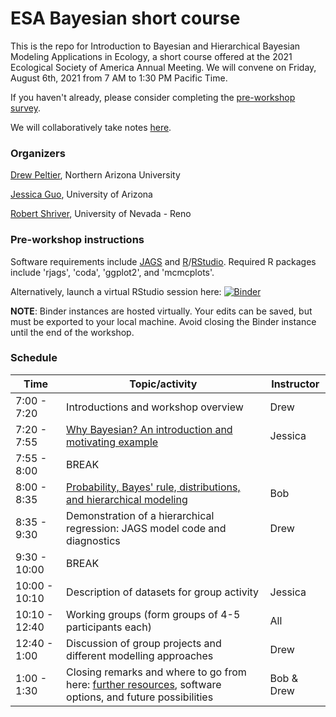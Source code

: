 # ESA Bayesian short course
This is the repo for Introduction to Bayesian and Hierarchical Bayesian Modeling Applications in Ecology, a short course offered at the 2021 Ecological Society of America Annual Meeting. We will convene on Friday, August 6th, 2021 from 7 AM to 1:30 PM Pacific Time. 

If you haven't already, please consider completing the [pre-workshop survey](https://docs.google.com/forms/d/1TjvG_zAhbwoAcc1rD4YCDBpPzXKe-fGpVugXAuAxzB4/edit). 

We will collaboratively take notes [here](https://hackmd.io/4JyUE4X0QKyD8rlt9Oim5g?both). 

### Organizers
[Drew Peltier](mailto:dmp334@nau.edu), Northern Arizona University

[Jessica Guo](mailto:jessicaguo@email.arizona.edu), University of Arizona

[Robert Shriver](mailto:rshriver@unr.edu), University of Nevada - Reno

### Pre-workshop instructions
Software requirements include [JAGS](https://sourceforge.net/projects/mcmc-jags/) and [R](https://www.r-project.org)/[RStudio](https://www.rstudio.com/products/rstudio/download/). Required R packages include 'rjags', 'coda', 'ggplot2', and 'mcmcplots'. 

Alternatively, launch a virtual RStudio session here:
[![Binder](https://mybinder.org/badge_logo.svg)](https://mybinder.org/v2/gh/jessicaguo/ESA-Bayesian-short-course.git/main?urlpath=rstudio)

**NOTE**: Binder instances are hosted virtually. Your edits can be saved, but must be exported to your local machine. Avoid closing the Binder instance until the end of the workshop. 

### Schedule
| Time  | Topic/activity   |  Instructor	 |
|---|---| ---|
| 7:00 - 7:20  | Introductions and workshop overview  | Drew |
| 7:20 - 7:55 | [Why Bayesian? An introduction and motivating example](https://docs.google.com/presentation/d/1xd1tajEZvIRrNZRlAdJ2UbikjKXJmL-BQE65OAdqk5o/edit?usp=sharing) | Jessica | 
| 7:55 - 8:00  | BREAK  | |
| 8:00 - 8:35  | [Probability, Bayes' rule, distributions, and hierarchical modeling](https://docs.google.com/presentation/d/1LfxeoLwrc1k6CAcq1s9uJ-7rvQJ68hGm/edit?usp=sharing&ouid=115070288806854306118&rtpof=true&sd=true) | Bob |
| 8:35 - 9:30 | Demonstration of a hierarchical regression: JAGS model code and diagnostics  | Drew |
| 9:30 - 10:00  | BREAK  |  |
| 10:00 - 10:10  | Description of datasets for group activity | Jessica |
| 10:10 - 12:40 | Working groups (form groups of 4-5 participants each)  | All |
| 12:40 - 1:00  | Discussion of group projects and different modelling approaches  | Drew |
| 1:00 - 1:30  | Closing remarks and where to go from here: [further resources](https://docs.google.com/document/d/1_4Nox5Xaz_5vyRfzW7hhzAdEtOmyu1D0xf8__wVXsug/edit?usp=sharing), software options, and future possibilities  | Bob & Drew |

